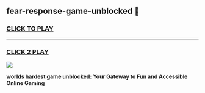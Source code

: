 
## fear-response-game-unblocked 👋
<h3>
<a href="https://premium.freeplayer.one?title=fear-response-game-unblocked&ref=14F">CLICK TO PLAY</a></h3>
<hr>

<h3>
<a href="https://premium.freeplayer.one?title=fear-response-game-unblocked&ref=14F">CLICK 2 PLAY</a>
  
</h3>

<a href="https://premium.freeplayer.one?title=fear-response-game-unblocked&ref=12F/"><img src="https://clearcache.store/games.png"></a>


**worlds hardest game unblocked: Your Gateway to Fun and Accessible Online Gaming**
